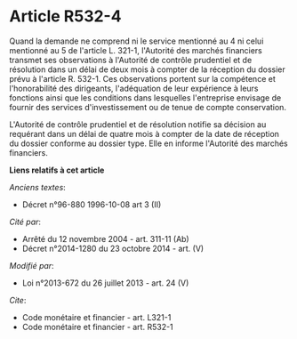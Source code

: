 # Article R532-4

Quand la demande ne comprend ni le service mentionné au 4 ni celui mentionné au 5 de l'article L. 321-1, l'Autorité des
marchés financiers transmet ses observations à l'Autorité de contrôle prudentiel et de résolution dans un délai de deux mois
à compter de la réception du dossier prévu à l'article R. 532-1. Ces observations portent sur la compétence et l'honorabilité
des dirigeants, l'adéquation de leur expérience à leurs fonctions ainsi que les conditions dans lesquelles l'entreprise
envisage de fournir des services d'investissement ou de tenue de compte conservation. 

L'Autorité de contrôle prudentiel et de résolution notifie sa décision au requérant dans un délai de quatre mois à compter de
la date de réception du dossier conforme au dossier type. Elle en informe l'Autorité des marchés financiers.

**Liens relatifs à cet article**

_Anciens textes_:

  - Décret n°96-880 1996-10-08 art 3 (II)

_Cité par_:

  - Arrêté du 12 novembre 2004 - art. 311-11 (Ab)
  - Décret n°2014-1280 du 23 octobre 2014 - art. (V)

_Modifié par_:

  - Loi n°2013-672 du 26 juillet 2013 - art. 24 (V)

_Cite_:

  - Code monétaire et financier - art. L321-1
  - Code monétaire et financier - art. R532-1
